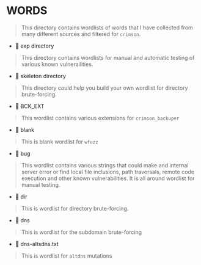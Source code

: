 # WORDS

> This directory contains wordlists of words that I have collected from many different sources and filtered for `crimson`.

* :small_red_triangle_down: exp directory

> This directory contains wordlists for manual and automatic testing of various known vulnerailities.

* :small_red_triangle_down: skeleton directory

> This directory could help you build your own wordlist for directory brute-forcing.

* :small_red_triangle_down: BCK_EXT

> This wordlist contains various extensions for `crimson_backuper`

* :small_red_triangle_down: blank

> This is blank wordlist for `wfuzz`

* :small_red_triangle_down: bug

> This wordlist contains various strings that could make and internal server error or find local file inclusions, path traversals, remote code execution and other known vulnerabilities. It is all around wordlist for manual testing.

* :small_red_triangle_down: dir

> This is wordlist for directory brute-forcing.

* :small_red_triangle_down: dns

> This is wordlist for the subdomain brute-forcing

* :small_red_triangle_down: dns-altsdns.txt

> This is wordlist for `altdns` mutations
